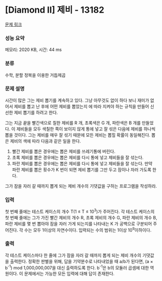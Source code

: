 # [Diamond II] 제비 - 13182 

[문제 링크](https://www.acmicpc.net/problem/13182) 

### 성능 요약

메모리: 2020 KB, 시간: 44 ms

### 분류

수학, 분할 정복을 이용한 거듭제곱

### 문제 설명

<p>시간이 많은 그는 제비 뽑기를 계속하고 있다. 그냥 아무것도 없이 하다 보니 재미가 없어서 제비를 뽑고 난 후에 어떤 제비를 뽑았는지 에 따라 지켜야 하는 규칙을 만들어 신선한 제비 뽑기를 하려고 한다.</p>

<p>그는 지금 끝을 빨간색으로 칠한 제비를 R 개, 초록색은 G 개, 파란색은 B 개를 만들었다. 이 제비들을 모두 색칠한 쪽이 보이지 않게 통에 넣고 잘 섞은 다음에 제비를 하나씩 뽑을 것이다. 그는 제비를 매우 잘 섞기 때문에 모든 제비는 뽑힐 확률이 동일해진다. 뽑은 제비의 색에 따라 다음과 같은 일을 한다.</p>

<ol>
	<li>빨간 제비를 뽑은 경우에는 뽑은 제비를 쓰레기통에 버린다.</li>
	<li>초록 제비를 뽑은 경우에는 뽑은 제비를 다시 통에 넣고 제비들을 잘 섞는다.</li>
	<li>파란 제비를 뽑은 경우에는 뽑은 제비를 다시 통에 넣고 제비들을 잘 섞는다. 만약 파란 제비를 뽑은 횟수가 K 번이 되면 제비 뽑기를 그만 두고 잠이나 자러 가도록 한다.</li>
</ol>

<p>그가 잠을 자러 갈 때까지 뽑게 되는 제비 개수의 기댓값을 구하는 프로그램을 작성하라.</p>

### 입력 

 <p>첫 번째 줄에는 테스트 케이스의 개수 T(1 ≤ T ≤ 10<sup>3</sup>)가 주어진다. 각 테스트 케이스의 첫 번째 줄에는 그가 가진 빨간 제비의 개수 R, 초록 제비의 개수 G, 파란 제비의 개수 B, 파란 제비를 몇 번 뽑아야 잠을 자러 가게 되는지를 나타내는 K 가 공백으로 구분되어 주어진다. 각 수는 모두 1이상의 자연수이다. 입력되는 수의 범위는 1이상 10<sup>9</sup>이하이다.</p>

### 출력 

 <p>각 테스트 케이스마다 한 줄에 그가 잠을 자러 갈 때까지 뽑게 되는 제비 개수의 기댓값을 출력한다. 정확한 판별을 위해, 답을 기약분수로 나타내었을 때 a/b가 된다면, (a × b<sup>-1</sup>) mod 1,000,000,007을 대신 출력하도록 한다. b<sup>-1</sup>은 b의 모듈러 곱셈에 대한 역원이다. 이 문제에서는 가능한 모든 입력에 대해 답이 존재한다.</p>

